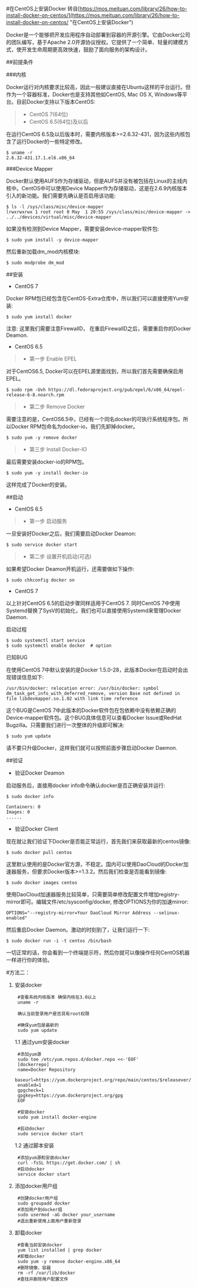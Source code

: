 #在CentOS上安装Docker
转自[https://mos.meituan.com/library/26/how-to-install-docker-on-centos/](https://mos.meituan.com/library/26/how-to-install-docker-on-centos/ "在CentOS上安装Docker")

Docker是一个能够把开发应用程序自动部署到容器的开源引擎。它由Docker公司的团队编写，基于Apache 2.0开源协议授权。它提供了一个简单、轻量的建模方式，使开发生命周期更高效快速，鼓励了面向服务的架构设计。

##前提条件

###内核

Docker运行对内核要求比较高，因此一般建议直接在Ubuntu这样的平台运行。但作为一个容器标准，Docker也是支持其他如CentOS, Mac OS X, Windows等平台。目前Docker支持以下版本CentOS:

>* CentOS 7(64位)
>* CentOS 6.5(64位)及以后

在运行CentOS 6.5及以后版本时，需要内核版本>=2.6.32-431，因为这些内核包含了运行Docker的一些特定修改。

	$ uname -r
	2.6.32-431.17.1.el6.x86_64
###Device Mapper

Docker默认使用AUFS作为存储驱动，但是AUFS并没有被包括在Linux的主线内核中。CentOS中可以使用Device Mapper作为存储驱动，这是在2.6.9内核版本引入的新功能。我们需要先确认是否启用该功能:

	$ ls -l /sys/class/misc/device-mapper
	lrwxrwxrwx 1 root root 0 May  1 20:55 /sys/class/misc/device-mapper -> ../../devices/virtual/misc/device-mapper
如果没有检测到Device Mapper，需要安装device-mapper软件包:

	$ sudo yum install -y device-mapper
然后重新加载dm_mod内核模块:

	$ sudo modprobe dm_mod
##安装

* CentOS 7

Docker RPM包已经包含在CentOS-Extra仓库中，所以我们可以直接使用Yum安装:

	$ sudo yum install docker
注意: 这里我们需要注意FirewallD， 在重启FirewallD之后，需要重启你的Docker Deamon.

* CentOS 6.5

>* 第一步 Enable EPEL

对于CentOS6.5, Docker可以在EPEL源里面找到，所以我们首先需要确保启用EPEL。

	$ sudo rpm -Uvh https://dl.fedoraproject.org/pub/epel/6/x86_64/epel-release-6-8.noarch.rpm
>* 第二步 Remove Docker

需要注意的是，CentOS6.5中，已经有一个同名docker的可执行系统程序包。所以Docker RPM包命名为docker-io，我们先卸掉docker。

	$ sudo yum -y remove docker
>* 第三步 Install Docker-IO

最后需要安装docker-io的RPM包。

	$ sudo yum -y install docker-io
这样完成了Docker的安装。

##启动

* CentOS 6.5

>* 第一步 启动服务

一旦安装好Docker之后，我们需要启动Docker Deamon:

	$ sudo service docker start
>* 第二步 设置开机启动(可选)

如果希望Docker Deamon开机运行，还需要做如下操作:

	$ sudo chkconfig docker on
* CentOS 7

以上针对CentOS 6.5的启动步骤同样适用于CentOS 7. 同时CentOS 7中使用Systemd替换了SysV的初始化，我们也可以直接使用Systemd来管理Docker Daemon.

启动过程

	$ sudo systemctl start service
	$ sudo systemctl enable docker  # option
已知BUG

在使用CentOS 7中默认安装的是Docker 1.5.0-28，此版本Docker在启动时会出现错误信息如下:

	/usr/bin/docker: relocation error: /usr/bin/docker: symbol dm_task_get_info_with_deferred_remove, version Base not defined in file libdevmapper.so.1.02 with link time reference
这个BUG是CentOS 7中此版本的Docker软件包在包依赖中没有依赖正确的Device-mapper软件包。这个BUG具体信息可以查看Docker Issue或RedHat Bugzilla。只需要我们进行一次整体的升级即可解决:

	$ sudo yum update
请不要只升级Docker，这样我们就可以按照前面步骤启动Docker Daemon.

##验证

* 验证Docker Deamon

启动服务后，直接用docker info命令确认docker是否正确安装并运行:

	$ sudo docker info
	
	Containers: 0
	Images: 0
	......
* 验证Docker Client

现在就让我们验证下Docker是否能正常运行，首先我们来获取最新的centos镜像:

	$ sudo docker pull centos
这里默认使用的是Docker官方源，不稳定。国内可以使用DaoCloud的Docker加速器服务，但要求Docker版本>=1.3.2。然后我们检查是否能看到镜像:

	$ sudo docker images centos
使用DaoCloud加速器服务比较简单，只需要简单修改配置文件增加registry-mirror即可。编辑文件/etc/sysconfig/docker, 修改OPTIONS为你的加速mirror:

	OPTIONS="--registry-mirror=Your DaoCloud Mirror Address --selinux-enabled"
然后重启Docker Daemon。激动的时刻到了，让我们运行一下:

	$ sudo docker run -i -t centos /bin/bash
一切正常的话，你会看到一个终端提示符，然后你就可以像操作任何CentOS机器一样进行你的体验。

#方法二：
1. 安装docker 
		
		#查看系统内核版本 确保内核在3.0以上
		uname -r
		
		确认当前登录用户是否具有root权限
		
		#确保yum包是最新的
		sudo yum update
		
	1.1 通过yum安装docker
 
		#添加yum源
		sudo tee /etc/yum.repos.d/docker.repo <<-'EOF'
		[dockerrepo]
		name=Docker Repository
		baseurl=https://yum.dockerproject.org/repo/main/centos/$releasever/
		enabled=1
		gpgcheck=1
		gpgkey=https://yum.dockerproject.org/gpg
		EOF
		
		#安装docker
		sudo yum install docker-engine

		#启动docker
		sudo service docker start
	1.2 通过脚本安装
		
		#添加yum源和安装docker
		curl -fsSL https://get.docker.com/ | sh
		#启动docker
		service docker start
2. 添加docker用户组
		
		#创建docker用户组
		sudo groupadd docker
		#添加用户到docker组
		sudo usermod -aG docker your_username
		#退出重新使用上面用户重新登录
3. 卸载docker
		
		#查看当前安装docker
		yum list installed | grep docker
		#卸载docker
		sudo yum -y remove docker-engine.x86_64
		#删除镜像、容器
		rm -rf /var/lib/docker
		#查找并删除用户配置文件